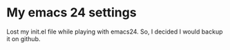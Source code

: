 # My emacs 24 settings

Lost my init.el file while playing with emacs24.
So, I decided I would backup it on github.
